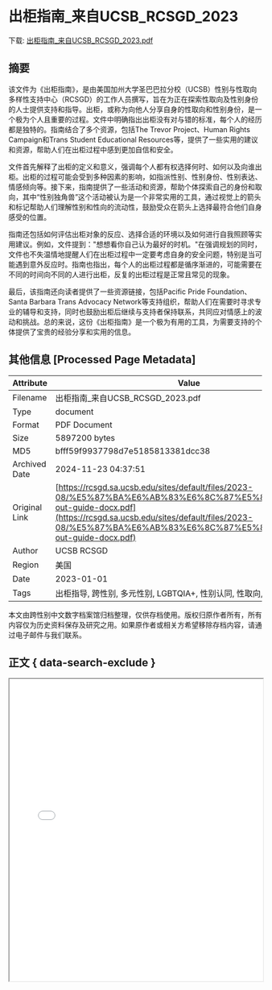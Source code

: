 # 出柜指南_来自UCSB_RCSGD_2023

<!-- tcd_download_link -->
下载: <a href="../出柜指南_来自UCSB_RCSGD_2023.pdf" download>出柜指南_来自UCSB_RCSGD_2023.pdf</a>
<!-- tcd_download_link_end -->

## 摘要

<!-- tcd_abstract -->
该文件为《出柜指南》，是由美国加州大学圣巴巴拉分校（UCSB）性别与性取向多样性支持中心（RCSGD）的工作人员撰写，旨在为正在探索性取向及性别身份的人士提供支持和指导。出柜，或称为向他人分享自身的性取向和性别身份，是一个极为个人且重要的过程。文件中明确指出出柜没有对与错的标准，每个人的经历都是独特的。指南结合了多个资源，包括The Trevor Project、Human Rights Campaign和Trans Student Educational Resources等，提供了一些实用的建议和资源，帮助人们在出柜过程中感到更加自信和安全。

文件首先解释了出柜的定义和意义，强调每个人都有权选择何时、如何以及向谁出柜。出柜的过程可能会受到多种因素的影响，如指派性别、性别身份、性别表达、情感倾向等。接下来，指南提供了一些活动和资源，帮助个体探索自己的身份和取向，其中“性别独角兽”这个活动被认为是一个非常实用的工具，通过视觉上的箭头和标记帮助人们理解性别和性向的流动性，鼓励受众在箭头上选择最符合他们自身感受的位置。

指南还包括如何评估出柜对象的反应、选择合适的环境以及如何进行自我照顾等实用建议。例如，文件提到：\"想想看你自己认为最好的时机。\"在强调规划的同时，文件也不失温情地提醒人们在出柜过程中一定要考虑自身的安全问题，特别是当可能遇到意外反应时。指南也指出，每个人的出柜过程都是循序渐进的，可能需要在不同的时间向不同的人进行出柜，反复的出柜过程是正常且常见的现象。

最后，该指南还向读者提供了一些资源链接，包括Pacific Pride Foundation、Santa Barbara Trans Advocacy Network等支持组织，帮助人们在需要时寻求专业的辅导和支持，同时也鼓励出柜后继续与支持者保持联系，共同应对情感上的波动和挑战。总的来说，这份《出柜指南》是一个极为有用的工具，为需要支持的个体提供了宝贵的经验分享和实用的信息。

<!-- tcd_abstract_end -->

## 其他信息 [Processed Page Metadata]

| Attribute       | Value                                  |
|-----------------|----------------------------------------|
| Filename        | 出柜指南_来自UCSB_RCSGD_2023.pdf                             |
| Type            | document                                 |
| Format          | PDF Document                               |
| Size            | 5897200 bytes                           |
| MD5             | bfff59f9937798d7e5185813381dcc38                                  |
| Archived Date   | 2024-11-23 04:37:51                             |
| Original Link   | [https://rcsgd.sa.ucsb.edu/sites/default/files/2023-08/%E5%87%BA%E6%AB%83%E6%8C%87%E5%8D%97coming-out-guide-docx.pdf](https://rcsgd.sa.ucsb.edu/sites/default/files/2023-08/%E5%87%BA%E6%AB%83%E6%8C%87%E5%8D%97coming-out-guide-docx.pdf)                         |
| Author          | UCSB RCSGD                               |
| Region          | 美国                               |
| Date            | 2023-01-01                                 |
| Tags            | 出柜指导, 跨性别, 多元性别, LGBTQIA+, 性别认同, 性取向, 美国                                 |

本文由跨性别中文数字档案馆归档整理，仅供存档使用。版权归原作者所有，所有内容仅为历史资料保存及研究之用。如果原作者或相关方希望移除存档内容，请通过电子邮件与我们联系。

## 正文 { data-search-exclude }

<!-- tcd_main_text -->
<iframe src="../出柜指南_来自UCSB_RCSGD_2023.pdf" width="100%" height="600px">
    <p>无法显示PDF，请下载查看。</p>
</iframe>
<!-- tcd_main_text_end -->

